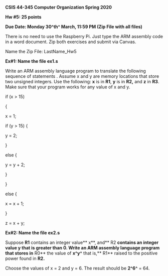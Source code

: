 **CSIS 44-345 Computer Organization Spring 2020**

**Hw #5: 25 points**

**Due Date: Monday 30^th^ March, 11:59 PM (Zip File with all files)**

There is no need to use the Raspberry Pi. Just type the ARM assembly code in a word document. Zip both exercises and submit via Canvas.

Name the Zip File: LastName_Hw5

**Ex#1: Name the file ex1.s**

Write an ARM assembly language program to translate the following sequence of statements . Assume x and y are memory locations that store two unsigned integers. Use the following: **x** is in **R1**, **y** is in **R2,** and **z** in **R3**. Make sure that your program works for any value of x and y.

if (x \> 15)

{

x = 1;

if (y \> 15) {

y = 2;

}

else {

y = y + 2;

}

}

else {

x = x + 1;

}

z = x + y;

**Ex#2: Name the file ex2.s**

Suppose **R1** contains an integer value** x**, and** R2 **contains an integer value **y** that is greater than 0. Write **an ARM assembly** language program that stores in** R0** the value of **x^y^** that is,** R1** raised to the positive power found in **R2.**

Choose the values of x = 2 and y = 6. The result should be **2^6^** = 64.
